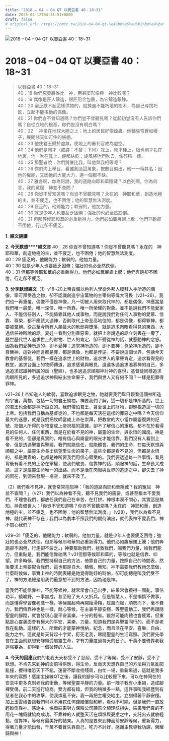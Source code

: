 ```yaml
---
title: "2018 – 04 – 04 QT 以賽亞書 40：18~31"
date: 2025-04-12T04:31:51+0800
draft: false
# original_url: https://cmtc.tw/2018-04-04-qt-%e4%bb%a5%e8%b3%bd%e4%ba%9e%e6%9b%b8-40%ef%bc%9a1831
---
```


![2018 – 04 – 04 QT 以賽亞書 40：18~31](/images/qt.jpg   "2018 – 04 – 04 QT 以賽亞書 40：18~31")

# 2018 – 04 – 04 QT 以賽亞書 40：18~31

> 以賽亞書 40：18~31  
> 40：18 你們究竟將誰比　神，用甚麼形像與　神比較呢？  
> 40：19 偶像是匠人鑄造，銀匠用金包裹，為它鑄造銀鍊。  
> 40：20 窮乏獻不起這樣供物的，就揀選不能朽壞的樹木，為自己尋找巧匠，立起不能搖動的偶像。  
> 40：21 你們豈不曾知道嗎？你們豈不曾聽見嗎？從起初豈沒有人告訴你們嗎？自從立地的根基，你們豈沒有明白嗎？  
> 40：22 　神坐在地球大圈之上；地上的居民好像蝗蟲。他鋪張穹蒼如幔子，展開諸天如可住的帳棚。  
> 40：23 他使君王歸於虛無，使地上的審判官成為虛空。  
> 40：24 他們是剛才（或譯：不曾；下同）栽上，剛才種上，根也剛才扎在地裏，他一吹在其上，便都枯乾；旋風將他們吹去，像碎秸一樣。  
> 40：25 那聖者說：你們將誰比我，叫他與我相等呢？  
> 40：26 你們向上舉目，看誰創造這萬象，按數目領出，他一一稱其名；因他的權能，又因他的大能大力，連一個都不缺。  
> 40：27 雅各啊，你為何說，我的道路向耶和華隱藏？以色列啊，你為何言，我的冤屈　神並不查問？  
> 40：28 你豈不曾知道嗎？你豈不曾聽見嗎？永在的　神耶和華，創造地極的主，並不疲乏，也不困倦；他的智慧無法測度。  
> 40：29 疲乏的，他賜能力；軟弱的，他加力量。  
> 40：30 就是少年人也要疲乏困倦；強壯的也必全然跌倒。  
> 40：31 但那等候耶和華的必重新得力。他們必如鷹展翅上騰；他們奔跑卻不困倦，行走卻不疲乏。

**1.** **經文誦讀**

**2. 今天默想****經文**賽 40：28 你豈不曾知道嗎？你豈不曾聽見嗎？永在的　神耶和華，創造地極的主，並不疲乏，也不困倦；他的智慧無法測度。  
40：29 疲乏的，他賜能力；軟弱的，他加力量。  
40：30 就是少年人也要疲乏困倦；強壯的也必全然跌倒。  
40：31 但那等候耶和華的必重新得力。他們必如鷹展翅上騰；他們奔跑卻不困倦，行走卻不疲乏。

**3. 分享默想經文**（1）v18~20上帝責備以色列人學從外邦人膜拜人手所造的偶像，寧可拜受造之物，卻不認識創造宇宙萬物的主宰何等偉大可畏（v21~26）。我們也一再重覆，偶像不僅是神像，凡一切被人用來取代神的，都是偶像。神應當是我們唯一最愛，唯一深信、唯一所靠，唯一所榮耀的對象。並不是說我們不能愛家人、不能信任別人，不能倚靠其他人或事物，而是說我們對任何人事物的愛慕、信靠、尊榮，都不應該大過神，否則取代上帝至高地位的，都是偶像，都得罪神，都要被棄絕。從古至今所有人類最大的軟弱與墮落，就是追求肉眼看得見的東西，大過信任神所說的話。夏娃一看到分別善惡果，就把上帝說過的話立刻丟在一旁了，歷世歷代世人追求世上的財物、世人的肯定、卻不聽從神的話，就惹動神的忿怒。因為我們愛神所造的，卻不愛神；追求神所造的，卻不要神；尊榮神所造的，卻不尊榮神，這對神而言都是罪，都是偶像，也都是悖逆。不要說這個世界，包括今天教會的基督徒，我們一樣在追求世上的財物，追求世人的掌聲肯定，追求看得見的教堂，追求台面上的牧師傳道，追求感覺與眼見，遠遠多過追求渴慕神的自己，多過追求認識神所說的話（聖經），也多過追求順服神討神的喜悅，基督徒同樣追求肉眼所見的，多過追求神與結出生命果子，我們與世人又有何不同？一樣是犯罪得罪神。

v21~26上帝知道人的軟弱，喜歡追求眼見之物，祂就要我們舉目觀看這個神所造的宇宙，萬物，包括一切的君王領袖，神要我們了解，這一切都是神所造的，世上的君王也全都是神所設立的。我們懼怕君王，貪愛世上的財物，卻輕視造這一切的上帝。包括我們自稱為基督徒的，不也都是每天活在這樣的罪惡之中嗎？今天信仰最大的迷思，就是我們把牧師當成上帝在崇拜，把教堂的大小當作屬靈復興的記號，把個人所得的財物當成上帝祝福的證據，卻不了解信心的重點，都不在於看得見的任何人、任何東西，而是在於看不見的神，屬靈的生命，與永恆的國度。神是看不見的，但卻是真實的，唯有信心與屬靈的眼光才能信靠。我們沒有人看到上帝，但是透過聖靈與聖經，我們就能信任，就能體會。我們的生命，在每天默想與順服之中，屬靈生命長出信望愛生命的果子，這些全都是看不見的，但都是永恆的，都是寶貴的，也都是神所要我們用信心領受的。我們要透過每一件事情，看見背後有看不見的上帝在掌權，使我們敬畏、信靠神的話，順服神的話，生命長大成熟，這才是屬靈生命唯一的出路。而不是活在肉眼與世界的追逐之中，卻失去了神的同在，到頭來發現一場空，就來不及了。

（2）我們看不見神，就會常常抱怨神：「我的道路向耶和華隱藏？我的冤屈　神並不查問？」（v27）我們以為神看不見，聽不見我們的需要，或甚至根本不愛我們，不理會我們，都放任我們自己在辛苦，在打拼，神根本漠不關心，其實這是無知。神責備世人：「你豈不曾知道嗎？你豈不曾聽見嗎？永在的　神耶和華，創造地極的主，並不疲乏，也不困倦；他的智慧無法測度。」（v28），我們以為看不見神，就代表神不存在；我們以為劇本不照我們的期待演出，就代表神不愛我們，神不關心我們？

v29~31「疲乏的，他賜能力；軟弱的，他加力量。就是少年人也要疲乏困倦；強壯的也必全然跌倒。但那等候耶和華的必重新得力。他們必如鷹展翅上騰；他們奔跑卻不困倦，行走卻不疲乏。」神要幫助我們，拯救我們，賜我們力量，給我們能力，但重點是，我們能信靠祂嗎？v31但那等候耶和華的，等候也就是信靠、仰望。許多時候，我們堅持用自己的方法，倚靠自己的力量，按照自己的時間表，然後要求上帝要配合我們，這也都是自大、驕傲、無知。神不需要我們教祂怎麼做，什麼時候做，事實上神的時間表總是祂覺得剛好的時伯，卻可能總是叫我們受不了，神的方法總是用我們最意想不到的方法，因為祂是神。

當我們不能信靠神，不能等候神，就常常會自己出手，結果常會攪得一團亂，事倍功半，繞曠野，一事無成，甚至賠了夫人又折兵。但是智慧人，不是懶惰不做事，而是懂得學習像老鷹一樣，等候風起時再開始滑翔，趁風而起，順勢而下，毫不費力。我們倚靠神也是一樣，耐心等候，在主裏平靜安穩，等聖靈動工，我們再跟隨聖靈的腳蹤，就會發現心靈平安喜樂，十分的輕省。雖然可能肉體也會疲累，但重點是心靈裏面會有極大的平安、喜樂、力量，知道我們是與聖靈同行的，而不是老我在亂動。這樣的人，所做的才能蒙神悅納，紀念，而且活在平安、喜樂、自由、能力之中。這就是每天背起十字架，釘死老我，跟隨聖靈的生活寫照。我們要先學會在主面前默想安靜領受屬靈生命，才有力量度過每天的日子。千萬不要倚靠老我逞強妄為，卻得到一個破碎的人生。

**4. 今天的回應**我們的老我天天都受不了忍耐，受不了等候，受不了安靜，受不了默想。不肯先來到神的面前得供應，得生命，反而天天想靠自己的方法與力氣亂闖亂撞，攪得唯恐天下不亂，還要不斷收拾殘局，白忙一場，重新來過，這就是我多年來的寫照！感謝主操練QT之後，讓我的腳步可以比較慢下來，可以在神同在的安息中更多克制老我的衝動，等候聖靈平靜的力量。前一陣子我有小車禍，造成腳裸受傷，前二天進行協商。雙方都有錯，但我的稍微多一點，這件事叫我經歷到有惡者在我心中的攻擊，使我煩亂不安。我一再把主權交給主，立刻得著平靜安穩。加上玉雲禱告讓我們可以不用花任何錢賠償就和解，看似不可能，但是我們一直放輕鬆倚靠神。感謝主，協商結果對方保險公司願意全額理賠損失，結果我們真的不用花一塊錢就協商成功。不靠神的人就整天活在煩惱與憂慮之中，交託出去就放輕鬆，信靠神，等候有最美好的結果。人真的是要來到神面前安靜等候，重新得力，得著力量才能出發，千萬不要冒失靠自己，吃力不討好，感謝主教導我功課，榮耀歸與神！